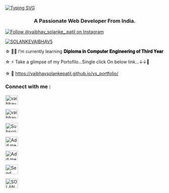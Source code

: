 <!--
## Hi there 👋

**vaibhavsolankepatil/vaibhavsolankepatil** is a ✨ _special_ ✨ repository because its `README.md` (this file) appears on your GitHub profile.

Here are some ideas to get you started:

- 🔭 I’m currently working on ...
- 🌱 I’m currently learning ...
- 👯 I’m looking to collaborate on ...
- 🤔 I’m looking for help with ...
- 💬 Ask me about ...
- 📫 How to reach me: ...
- 😄 Pronouns: ...
- ⚡ Fun fact: ...
-->

<a href="https://git.io/typing-svg"><img src="https://readme-typing-svg.demolab.com?font=League+Spartan&weight=900&size=75&duration=1999&pause=1500&center=true&vCenter=true&random=false&width=1250&height=80&color=ff0000&lines=Hey!+%F0%9F%91%8B%2C+I'm+VAIBHAV" alt="Typing SVG" /></a>

<h3 align="center">A Passionate Web Developer From India.</h3>

<p align="left"> <a href="https://instagram.com/vaibhav_solanke_.patil" target="blank">
  <img src="https://img.shields.io/badge/Follow-%40vaibhav_solanke_.patil-E4405F?logo=instagram&style=for-the-badge" alt="Follow @vaibhav_solanke_.patil on Instagram" />
</a> </p>

<p align="left"> <a href="https://twitter.com/SOLANKEVAIBHAV5" target="blank">
  <img src="https://img.shields.io/twitter/follow/SOLANKEVAIBHAV5?src="https://raw.githubusercontent.com/rahuldkjain/github-profile-readme-generator/master/src/images/icons/Social/twitter.svg"&style=for-the-badge" alt="SOLANKEVAIBHAV5" /></a> </p>

☆⁣ 🧑‍💻 I’m currently learning **𝐃𝐢𝐩𝐥𝐨𝐦𝐚 𝐢𝐧 𝐂𝐨𝐦𝐩𝐮𝐭𝐞𝐫 𝐄𝐧𝐠𝐢𝐧𝐞𝐞𝐫𝐢𝐧𝐠 𝐨𝐟 𝐓𝐡𝐢𝐫𝐝 𝐘𝐞𝐚𝐫**

☆ ⚡ Take a glimpse of my Portofilo...Single click On below link...↓↓🔗

☆ 🔗 https://vaibhavsolankepatil.github.io/vs_portfolio/

<h3 align="left">Connect with me :</h3>

<p align="left">
  <a href="https://instagram.com/vaibhav_solanke_.patil" target="_blank">
    <img align="center" src="https://raw.githubusercontent.com/rahuldkjain/github-profile-readme-generator/master/src/images/icons/Social/instagram.svg" alt="vaibhav_solanke_.patil" height="30" width="40" />
  </a>
</p>

<p align="left">
  <a href="https://www.facebook.com/vaibhav.solanke.9529" target="blank">
    <img align="center" src="https://raw.githubusercontent.com/rahuldkjain/github-profile-readme-generator/master/src/images/icons/Social/facebook.svg" alt="vaibhav.solanke.9529" height="30" width="40" />
  </a>
</p>

<p align="left">
  <a href="https://www.youtube.com/@vaibhavsolankepatil?sub_confirmation=1" target="_blank">
    <img align="center" src="https://raw.githubusercontent.com/rahuldkjain/github-profile-readme-generator/master/src/images/icons/Social/youtube.svg" alt="Subscribe to my YouTube Channel" height="30" width="40" />
  </a>
</p>

<p align="left">
  <a href="https://t.me/vaibhavsolankepatil" target="_blank">
    <img align="center" src="https://cdn-icons-png.flaticon.com/128/2111/2111646.png" alt="Add me on telegram" height="30" width="40" />
  </a>
</p>

<p align="left">
  <a href="https://www.snapchat.com/add/vaibhavsol.pa?share_id=YHLUpZkWn_s&locale=en-GB" target="_blank">
    <img align="center" src="https://cdn-icons-png.flaticon.com/128/3670/3670166.png" alt="Add me on Snapchat" height="30" width="40" />
  </a>
</p>

<p align="left">
  <a href="https://wa.me/9529939473?text=Hi...👋 I am *...Type Your Name...*" target="_blank">
    <img align="center" src="https://raw.githubusercontent.com/rahuldkjain/github-profile-readme-generator/master/src/images/icons/Social/whatsapp.svg" alt="Send Message on WhatsApp" height="30" width="40" />
  </a>
</p>

<p align="left">
<a href="https://twitter.com/SOLANKEVAIBHAV5" target="blank"><img align="center" src="https://raw.githubusercontent.com/rahuldkjain/github-profile-readme-generator/master/src/images/icons/Social/twitter.svg" alt="SOLANKEVAIBHAV5" height="30" width="40" /></a>
</p>
